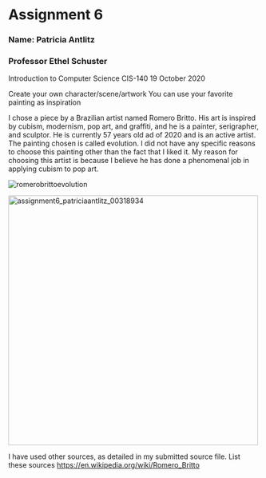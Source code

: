 # Assignment 6

### Name: Patricia Antlitz
### Professor Ethel Schuster
Introduction to Computer Science CIS-140
19 October 2020

Create your own character/scene/artwork
You can use your favorite painting as inspiration

I chose a piece by a Brazilian artist named Romero Britto. His art is inspired by cubism, modernism, pop art, and graffiti, and he is a
painter, serigrapher, and sculptor. He is currently 57 years old ad of 2020 and
is an active artist.
The painting chosen is called evolution. I did not have any specific
reasons to choose this painting other than the fact that I liked it.
My reason for choosing this artist is because I believe he has done a
phenomenal job in applying cubism to pop art.

![romerobrittoevolution](https://user-images.githubusercontent.com/59259041/100962999-8354c480-34f3-11eb-9676-02f24a89dd21.jpg)


<img width="500" alt="assignment6_patriciaantlitz_00318934" src="https://user-images.githubusercontent.com/59259041/100962923-57d1da00-34f3-11eb-9623-69db57fcaddc.png">



I have used other sources, as detailed in my submitted source file.
List these sources
https://en.wikipedia.org/wiki/Romero_Britto
